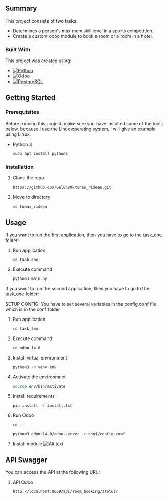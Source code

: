 <!-- ABOUT THE PROJECT -->
## Summary

This project consists of two tasks:
- Determines a person's maximum skill level in a sports competition.
- Create a custom odoo module to book a room or a room in a hotel.

### Built With

This project was created using:

* [![Python][Python]][Python-url]
* [![Odoo][Odoo]][Odoo-url]
* [![PostgreSQL][PostgreSQL]][PostgreSQL-url]

<!-- GETTING STARTED -->
## Getting Started

### Prerequisites

Before running this project, make sure you have installed some of the tools below, because I use the Linux operating system, I will give an example using Linux.
* Python 3
  ```sh
  sudo apt install python3
  ```

### Installation

1. Clone the repo
   ```sh
   https://github.com/Galuh80/tunas_ridean.git
   ```
2. Move to directory
   ```sh
   cd tunas_ridean
   ```

<!-- USAGE EXAMPLES -->
## Usage

If you want to run the first application, then you have to go to the task_one folder:

1. Run application
   ```sh
   cd task_one
   ```
2. Execute command
   ```sh
   python3 main.py
   ```

If you want to run the second application, then you have to go to the task_one folder:

SETUP CONFIG: You have to set several variables in the config.conf file which is in the conf folder

1. Run application
   ```sh
   cd task_two
   ```
2. Execute command
   ```sh
   cd odoo-14.0
   ```
3. Install virtual environment
   ```sh
   python3 -m venv env
   ```
4. Activate the environmnet
   ```sh
   source env/bin/activate
   ```
5. Install requirements
   ```sh
   pip install -r install.txt
   ```
6. Run Odoo
   ```sh
   cd ..
   ```
   ```sh
   python3 odoo-14.0/odoo-server -c conf/config.conf
   ```
7. Install module
   ![Alt text](images/example.png)

<!-- USAGE EXAMPLES -->
## API Swagger
You can access the API at the following URL:

1. API Odoo
   ```sh
   http://localhost:8069/api/room_booking/status/
   ```

<!-- MARKDOWN LINKS & IMAGES -->
<!-- https://www.markdownguide.org/basic-syntax/#reference-style-links -->
[Python]: https://img.shields.io/badge/python-3670A0?style=for-the-badge&logo=python&logoColor=ffdd54
[Python-url]: https://www.python.org/
[Odoo]: https://img.shields.io/badge/python-3670A0?style=for-the-badge&logo=python&logoColor=ffdd54
[Odoo-url]: https://www.odoo.com/id_ID
[PostgreSQL]: https://img.shields.io/badge/postgresql-4169e1?style=for-the-badge&logo=postgresql&logoColor=white
[PostgreSQL-url]: https://www.postgresql.org/
